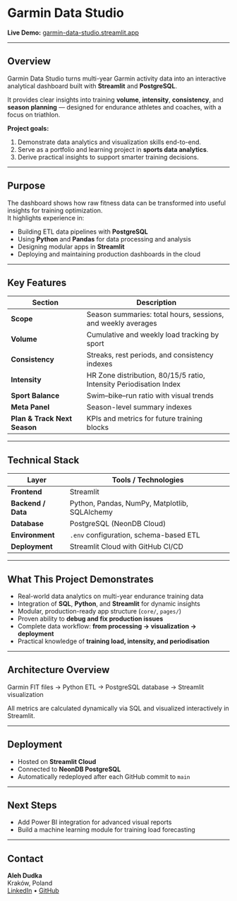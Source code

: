 # Garmin Data Studio

**Live Demo:** [garmin-data-studio.streamlit.app](https://garmin-data-studio.streamlit.app)

---

## Overview

Garmin Data Studio turns multi-year Garmin activity data into an interactive analytical dashboard built with **Streamlit** and **PostgreSQL**.

It provides clear insights into training **volume**, **intensity**, **consistency**, and **season planning** — designed for endurance athletes and coaches, with a focus on triathlon.

**Project goals:**
1. Demonstrate data analytics and visualization skills end-to-end.  
2. Serve as a portfolio and learning project in **sports data analytics**.  
3. Derive practical insights to support smarter training decisions.

---

## Purpose

The dashboard shows how raw fitness data can be transformed into useful insights for training optimization.  
It highlights experience in:

- Building ETL data pipelines with **PostgreSQL**  
- Using **Python** and **Pandas** for data processing and analysis  
- Designing modular apps in **Streamlit**  
- Deploying and maintaining production dashboards in the cloud  

---

## Key Features

| Section | Description |
|----------|-------------|
| **Scope** | Season summaries: total hours, sessions, and weekly averages |
| **Volume** | Cumulative and weekly load tracking by sport |
| **Consistency** | Streaks, rest periods, and consistency indexes |
| **Intensity** | HR Zone distribution, 80/15/5 ratio, Intensity Periodisation Index |
| **Sport Balance** | Swim–bike–run ratio with visual trends |
| **Meta Panel** | Season-level summary indexes |
| **Plan & Track Next Season** | KPIs and metrics for future training blocks |

---

## Technical Stack

| Layer | Tools / Technologies |
|-------|----------------------|
| **Frontend** | Streamlit |
| **Backend / Data** | Python, Pandas, NumPy, Matplotlib, SQLAlchemy |
| **Database** | PostgreSQL (NeonDB Cloud) |
| **Environment** | `.env` configuration, schema-based ETL |
| **Deployment** | Streamlit Cloud with GitHub CI/CD |

---

## What This Project Demonstrates

- Real-world data analytics on multi-year endurance training data  
- Integration of **SQL**, **Python**, and **Streamlit** for dynamic insights  
- Modular, production-ready app structure (`core/`, `pages/`)  
- Proven ability to **debug and fix production issues**  
- Complete data workflow: **from processing → visualization → deployment**  
- Practical knowledge of **training load, intensity, and periodisation**

---

## Architecture Overview

Garmin FIT files → Python ETL → PostgreSQL database → Streamlit visualization

All metrics are calculated dynamically via SQL and visualized interactively in Streamlit.

---

## Deployment

- Hosted on **Streamlit Cloud**  
- Connected to **NeonDB PostgreSQL**  
- Automatically redeployed after each GitHub commit to `main`  

---

## Next Steps

- Add Power BI integration for advanced visual reports  
- Build a machine learning module for training load forecasting  

---

## Contact

**Aleh Dudka**  
Kraków, Poland  
[LinkedIn](https://www.linkedin.com/in/olegdudka/) • [GitHub](https://github.com/dudkinov)
